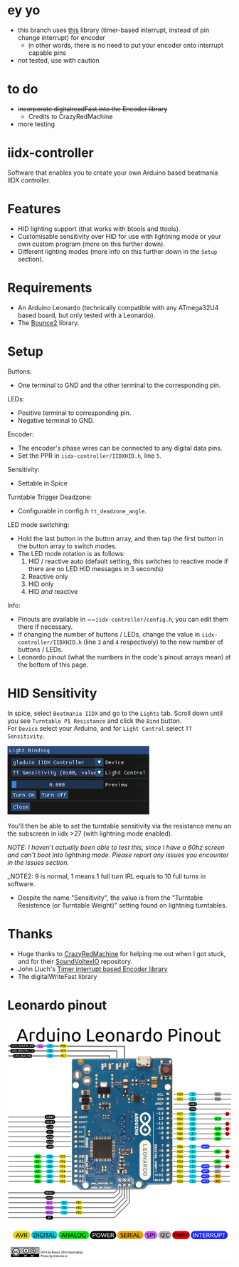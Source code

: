 # ey yo
 - this branch uses [this](https://github.com/John-Lluch/Encoder) library (timer-based interrupt, instead of pin change interrupt) for encoder
	- in other words, there is no need to put your encoder onto interrupt capable pins
 - not tested, use with caution

# to do
 - ~~incorporate digitalreadFast into the Encoder library~~
	- Credits to CrazyRedMachine
 - more testing
 
# iidx-controller
Software that enables you to create your own Arduino based beatmania IIDX controller.

# Features
 - HID lighting support (that works with btools and ttools).
 - Customisable sensitivity over HID for use with lightning mode or your own custom program (more on this further down).
 - Different lighting modes (more info on this further down in the `Setup` section).

# Requirements
 - An Arduino Leonardo (technically compatible with any ATmega32U4 based board, but only tested with a Leonardo).
 - The [Bounce2](https://www.arduino.cc/reference/en/libraries/bounce2/) library.

# Setup
Buttons:
 - One terminal to GND and the other terminal to the corresponding pin.

LEDs:
 - Positive terminal to corresponding pin.
 - Negative terminal to GND.

Encoder:
 - The encoder's phase wires can be connected to any digital data pins.
 - Set the PPR in `iidx-controller/IIDXHID.h`, line `5`.
 
Sensitivity:
 - Settable in Spice

 
Turntable Trigger Deadzone:
 - Configurable in config.h `tt_deadzone_angle`.

LED mode switching:
 - Hold the last button in the button array, and then tap the first button in the button array to switch modes.
 - The LED mode rotation is as follows:
   1. HID / reactive auto (default setting, this switches to reactive mode if there are no LED HID messages in 3 seconds)
   2. Reactive only
   3. HID only
   4. HID _and_ reactive

Info:
 - Pinouts are available in ~~`iidx-controller/config.h`, you can edit them there if necessary.
 - If changing the number of buttons / LEDs, change the value in `iidx-controller/IIDXHID.h` (line `3` and `4` respectively) to the new number of buttons / LEDs.
 - Leonardo pinout (what the numbers in the code's pinout arrays mean) at the bottom of this page.

# HID Sensitivity
In spice, select `Beatmania IIDX` and go to the `Lights` tab. Scroll down until you see `Turntable P1 Resistance` and click the `Bind` button.  
For `Device` select your Arduino, and for `Light Control` select `TT Sensitivity`.

![Spice setup](spicecfg.png)

You'll then be able to set the turntable sensitivity via the resistance menu on the subscreen in iidx >27 (with lightning mode enabled).

_NOTE: I haven't actually been able to test this, since I have a 60hz screen and can't boot into lightning mode. Please report any issues you encounter in the issues section._

_NOTE2: 9 is normal, 1 means 1 full turn IRL equals to 10 full turns in software.
 - Despite the name "Sensitivity", the value is from the "Turntable Resistence (or Turntable Weight)" setting found on lightning turntables.

# Thanks
- Huge thanks to [CrazyRedMachine](https://github.com/CrazyRedMachine) for helping me out when I got stuck, and for their [SoundVoltexIO](https://github.com/CrazyRedMachine/SoundVoltexIO) repository.
- John Lluch's [Timer interrupt based Encoder library](https://github.com/John-Lluch/Encoder)
- The digitalWriteFast library

# Leonardo pinout
 
![Leo pinout](https://raw.githubusercontent.com/Bouni/Arduino-Pinout/master/Arduino%20Leonardo%20Pinout.png)
